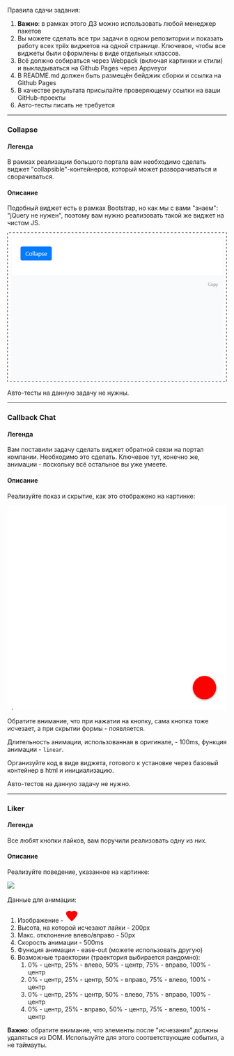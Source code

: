 Правила сдачи задания:

1. **Важно**: в рамках этого ДЗ можно использовать любой менеджер пакетов
1. Вы можете сделать все три задачи в одном репозитории и показать работу всех трёх виджетов на одной странице. Ключевое, чтобы все виджеты были оформлены в виде отдельных классов.
1. Всё должно собираться через Webpack (включая картинки и стили) и выкладываться на Github Pages через Appveyor
1. В README.md должен быть размещён бейджик сборки и ссылка на Github Pages
1. В качестве результата присылайте проверяющему ссылки на ваши GitHub-проекты
1. Авто-тесты писать не требуется


---

### Collapse

#### Легенда

В рамках реализации большого портала вам необходимо сделать виджет "collapsible"-контейнеров, который может разворачиваться и сворачиваться.

#### Описание

Подобный виджет есть в рамках Bootstrap, но как мы с вами "знаем": "jQuery не нужен", поэтому вам нужно реализовать такой же виджет на чистом JS.

![](./pic/collapse.gif)

Авто-тесты на данную задачу не нужны.

---

### Callback Chat

#### Легенда

Вам поставили задачу сделать виджет обратной связи на портал компании. Необходимо это сделать. Ключевое тут, конечно же, анимации - поскольку всё остальное вы уже умеете.

#### Описание

Реализуйте показ и скрытие, как это отображено на картинке:

![](./pic/callback.gif)

Обратите внимание, что при нажатии на кнопку, сама кнопка тоже исчезает, а при скрытии формы - появляется.

Длительность анимации, использованная в оригинале, - 100ms, функция анимации - `linear`.

Организуйте код в виде виджета, готового к установке через базовый контейнер в html и инициализацию.

Авто-тестов на данную задачу не нужно.

---

### Liker

#### Легенда

Все любят кнопки лайков, вам поручили реализовать одну из них.

#### Описание

Реализуйте поведение, указанное на картинке:

![](./liker.gif)

Данные для анимации:
1. Изображение - ![heart.png](./pic/heart.png)
1. Высота, на которой исчезают лайки - 200px
1. Макс. отклонение влево/вправо - 50px
1. Скорость анимации - 500ms
1. Функция анимации - ease-out (можете использовать другую)
1. Возможные траектории (траектория выбирается рандомно):
    1. 0% - центр, 25% - влево, 50% - центр, 75% - вправо, 100% - центр
    1. 0% - центр, 25% - центр, 50% - вправо, 75% - влево, 100% - центр
    1. 0% - центр, 25% - центр, 50% - влево, 75% - вправо, 100% - центр
    1. 0% - центр, 25% - вправо, 50% - центр, 75% - влево, 100% - центр

**Важно**: обратите внимание, что элементы после "исчезания" должны удаляться из DOM. Используйте для этого соответствующие события, а не таймауты.
